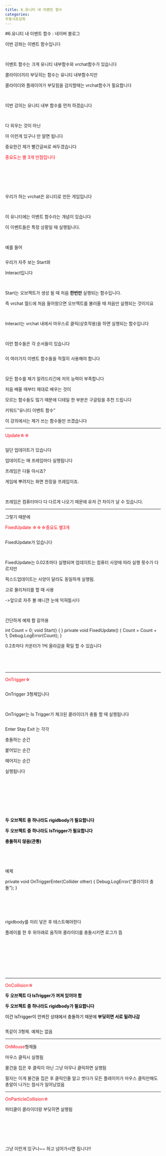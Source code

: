 ```yaml
---
title: 6.유니티 내 이벤트 함수
categories:
우동샤프강좌
---
```

#6.유니티 내 이벤트 함수 : 네이버 블로그
<div class="wrap_rabbit pcol2 _param(1) _postViewArea222583389393" id="post-view222583389393">
<!-- Rabbit HTML --><div class="se-viewer se-theme-default" lang="ko-KR">
<!-- SE_DOC_HEADER_END -->
<div class="se-main-container">
<div class="se-component se-text se-l-default" id="SE-72385c9c-377a-42fc-b866-f5e9d3713923">
<div class="se-component-content">
<div class="se-section se-section-text se-l-default">
<div class="se-module se-module-text">
<!-- SE-TEXT { --><p class="se-text-paragraph se-text-paragraph-align-" id="SE-654d220b-0bcf-426a-8311-04e6fa39742d" style=""><span class="se-fs- se-ff-" id="SE-3d12652a-907a-4cd0-90e5-43cab258325d" style="">이번 강좌는 이벤트 함수입니다</span></p><!-- } SE-TEXT --><!-- SE-TEXT { --><p class="se-text-paragraph se-text-paragraph-align-" id="SE-320fc382-fc22-4964-b68e-542add06873f" style=""><span class="se-fs- se-ff-" id="SE-cb9b9165-6bc1-4227-8b34-226b2e67288c" style="">​</span></p><!-- } SE-TEXT --><!-- SE-TEXT { --><p class="se-text-paragraph se-text-paragraph-align-" id="SE-a308bd3e-a335-4166-bc03-5c6dbedff4a7" style=""><span class="se-fs- se-ff-" id="SE-bd0b6bbe-5884-4458-8768-e0c8c8261e2d" style="">이벤트 함수는 크게 유니티 내부함수와 vrchat함수가 있습니다</span></p><!-- } SE-TEXT --><!-- SE-TEXT { --><p class="se-text-paragraph se-text-paragraph-align-" id="SE-2bbea9f1-c555-4528-88f8-e477cda0185a" style=""><span class="se-fs- se-ff-" id="SE-0f9d7ede-099c-4255-b477-13f2a4fd62ea" style="">콜라이더끼리 부딪히는 함수는 유니티 내부함수지만</span></p><!-- } SE-TEXT --><!-- SE-TEXT { --><p class="se-text-paragraph se-text-paragraph-align-" id="SE-746bfbce-ef4b-4d63-a93b-60a62cbdb368" style=""><span class="se-fs- se-ff-" id="SE-d57818ed-1cac-449d-92a6-85a6d21fc77a" style="">콜라이더와 플레이어가 부딪힘을 감지할때는 vrchat함수가 필요합니다</span></p><!-- } SE-TEXT --><!-- SE-TEXT { --><p class="se-text-paragraph se-text-paragraph-align-" id="SE-0312c368-7464-4950-ac49-9358263baaa0" style=""><span class="se-fs- se-ff-" id="SE-50ea8a87-3d32-4c24-a6ae-320608e3c94c" style="">​</span></p><!-- } SE-TEXT --><!-- SE-TEXT { --><p class="se-text-paragraph se-text-paragraph-align-" id="SE-0ecc1ad7-4895-42e5-a035-d1237dc437f8" style=""><span class="se-fs- se-ff-" id="SE-dae89dc8-9462-4801-b9ce-330f40e0cd4c" style="">이번 강의는 유니티 내부 함수를 먼저 하겠습니다</span></p><!-- } SE-TEXT --><!-- SE-TEXT { --><p class="se-text-paragraph se-text-paragraph-align-" id="SE-6cacfe5e-ff36-40ab-bb3e-6ef38da6e632" style=""><span class="se-fs- se-ff-" id="SE-41688531-6d36-44fa-a20a-d8efd2a4d352" style="">​</span></p><!-- } SE-TEXT --><!-- SE-TEXT { --><p class="se-text-paragraph se-text-paragraph-align-" id="SE-cef1ae8e-7772-4c59-880a-55853cdabc06" style=""><span class="se-fs- se-ff-" id="SE-34e699a8-3069-417b-b49c-807ab9d56f86" style="">다 외우는 것이 아닌</span></p><!-- } SE-TEXT --><!-- SE-TEXT { --><p class="se-text-paragraph se-text-paragraph-align-" id="SE-b3685fd7-4654-4b5f-927c-94eb8c0fcfc7" style=""><span class="se-fs- se-ff-" id="SE-7f06d719-a5f7-4f43-bc13-cc57de1d60d5" style="">아 이런게 있구나 만 알면 됩니다</span></p><!-- } SE-TEXT --><!-- SE-TEXT { --><p class="se-text-paragraph se-text-paragraph-align-" id="SE-67a993a6-c7a5-4ada-99e4-1fe22c07f631" style=""><span class="se-fs- se-ff-" id="SE-b1a21066-774e-4004-8506-5a979710f404" style="">중요한건 제가 빨간글씨로 써두겠습니다</span></p><!-- } SE-TEXT --><!-- SE-TEXT { --><p class="se-text-paragraph se-text-paragraph-align-" id="SE-89af24ca-ba52-4219-8913-f658c88eea39" style=""><span class="se-fs- se-ff-" id="SE-71b8eb94-dc6e-4edb-8b31-9f7d90acddc5" style="color:#ff0010;">중요도는 별 3개 만점입니다</span></p><!-- } SE-TEXT --><!-- SE-TEXT { --><p class="se-text-paragraph se-text-paragraph-align-" id="SE-1eade218-5173-477c-a621-3af990315040" style=""><span class="se-fs- se-ff-" id="SE-a9c874d7-8cd0-4f3e-9746-6587a84c0505" style="">​</span></p><!-- } SE-TEXT --><!-- SE-TEXT { --><p class="se-text-paragraph se-text-paragraph-align-" id="SE-d8d4dfca-1376-435c-8bb3-db629378d174" style=""><span class="se-fs- se-ff-" id="SE-faf481dc-0cb4-486f-b87e-e374b9bdcd9d" style="">​</span></p><!-- } SE-TEXT --><!-- SE-TEXT { --><p class="se-text-paragraph se-text-paragraph-align-" id="SE-095368be-74cc-4eca-8faa-6d07ca701021" style=""><span class="se-fs- se-ff-" id="SE-4a2bec98-7072-4561-83da-0193ed4a4d68" style="">​</span></p><!-- } SE-TEXT --><!-- SE-TEXT { --><p class="se-text-paragraph se-text-paragraph-align-" id="SE-505ae656-9265-41c9-8d57-0f6450818e85" style=""><span class="se-fs- se-ff-" id="SE-4e9ab927-560f-41d1-a292-913b41c60da9" style="">우리가 하는 vrchat은 유니티로 만든 게임입니다</span></p><!-- } SE-TEXT --><!-- SE-TEXT { --><p class="se-text-paragraph se-text-paragraph-align-" id="SE-5af2f763-ad01-4b2f-9b7c-e4546343ab8e" style=""><span class="se-fs- se-ff-" id="SE-426f1cd3-b0a1-4e2f-a1fd-58024e4cd272" style="">​</span></p><!-- } SE-TEXT --><!-- SE-TEXT { --><p class="se-text-paragraph se-text-paragraph-align-" id="SE-a2c2e8ff-15b9-4537-9ac9-eecb51ece61d" style=""><span class="se-fs- se-ff-" id="SE-b27f8ad0-9d43-4a3b-ae97-93a78a578fdd" style="">이 유니티에는 이벤트 함수라는 개념이 있습니다</span></p><!-- } SE-TEXT --><!-- SE-TEXT { --><p class="se-text-paragraph se-text-paragraph-align-" id="SE-2cbb3b02-a552-4509-8f7f-cf392521cfdf" style=""><span class="se-fs- se-ff-" id="SE-920e38dc-3653-46de-b260-ef98ee7f0f7e" style="">이 이벤트들은 특정 상황일 때 실행됩니다.</span></p><!-- } SE-TEXT --><!-- SE-TEXT { --><p class="se-text-paragraph se-text-paragraph-align-" id="SE-2d1497ca-238d-49c6-ab05-0c17cc55aad5" style=""><span class="se-fs- se-ff-" id="SE-ee8b17df-9299-4d94-9ef3-cea798467830" style="">​</span></p><!-- } SE-TEXT --><!-- SE-TEXT { --><p class="se-text-paragraph se-text-paragraph-align-" id="SE-48349b06-5ddf-4612-97d8-81f9c4a9aa58" style=""><span class="se-fs- se-ff-" id="SE-1b59d6fe-14b7-42de-bda3-97d21dfb2640" style="">예를 들어 </span></p><!-- } SE-TEXT -->
</div>
</div>
</div>
</div> <div class="se-component se-image se-l-default" id="SE-a8f81160-657c-41eb-b4f2-ba01db59142a">
<div class="se-component-content se-component-content-normal">
<div class="se-section se-section-image se-l-default se-section-align-" style="max-width:554px;">
<div class="se-module se-module-image" style="">
<a class="se-module-image-link __se_image_link __se_link" data-linkdata='{"id" : "SE-a8f81160-657c-41eb-b4f2-ba01db59142a", "src" : "https://blogfiles.pstatic.net/MjAyMTExMjlfMTMy/MDAxNjM4MTM2MDAzNDQw.xgbjXT_aRtvmUoaMye9iyKFMHJaiIq3Hmm5MrbSeoXgg.Fk3TT0w2BBMgIKX2H9XMgXHngAoE_ZTuPuruhZSUlEQg.PNG.dls32208/image.png?type=w1", "originalWidth" : "554", "originalHeight" : "292", "linkUse" : "false", "link" : ""}' data-linktype="img" href="#" onclick="return false;" style="">
<img alt="" class="se-image-resource" src="https://blogfiles.pstatic.net/MjAyMTExMjlfMTMy/MDAxNjM4MTM2MDAzNDQw.xgbjXT_aRtvmUoaMye9iyKFMHJaiIq3Hmm5MrbSeoXgg.Fk3TT0w2BBMgIKX2H9XMgXHngAoE_ZTuPuruhZSUlEQg.PNG.dls32208/image.png?type=w1">
</img></a>
</div>
</div>
</div>
</div>
<div class="se-component se-text se-l-default" id="SE-fab99dfb-0595-48f6-9532-7f9299c3c9b4">
<div class="se-component-content">
<div class="se-section se-section-text se-l-default">
<div class="se-module se-module-text">
<!-- SE-TEXT { --><p class="se-text-paragraph se-text-paragraph-align-" id="SE-705e0e7e-4dac-48c9-8d65-0c8d740c558c" style=""><span class="se-fs- se-ff-" id="SE-fae8aa4f-04e0-4921-8a77-f6827bc96bee" style="">우리가 자주 보는 Start와</span></p><!-- } SE-TEXT --><!-- SE-TEXT { --><p class="se-text-paragraph se-text-paragraph-align-" id="SE-d68ff26c-a9c2-4ef7-85cb-e811e8f516f4" style=""><span class="se-fs- se-ff-" id="SE-4ee6906f-1a9a-4687-a553-e0f5e4994597" style="">Interact입니다</span></p><!-- } SE-TEXT --><!-- SE-TEXT { --><p class="se-text-paragraph se-text-paragraph-align-" id="SE-827f3a7c-5be2-4383-bece-7ac71270fe7e" style=""><span class="se-fs- se-ff-" id="SE-75942be7-243e-4825-911f-024c89daced0" style="">​</span></p><!-- } SE-TEXT --><!-- SE-TEXT { --><p class="se-text-paragraph se-text-paragraph-align-" id="SE-525abe4e-050f-4bde-9883-801ef21301f1" style=""><span class="se-fs- se-ff-" id="SE-06c1a4a2-5bd8-451c-b4e7-6e8ba3fd80fc" style="">Start는 오브젝트가 생성 될 때 처음 </span><span class="se-fs- se-ff-" id="SE-32674b16-8eea-4256-9614-2ec762fdc80a" style=""><b>한번만</b></span><span class="se-fs- se-ff-" id="SE-bc451b14-6bc4-4363-adbd-bc12422cb8ba" style=""> 실행되는 함수입니다.</span></p><!-- } SE-TEXT --><!-- SE-TEXT { --><p class="se-text-paragraph se-text-paragraph-align-" id="SE-3051eba7-2e46-4182-932f-b7f43637d967" style=""><span class="se-fs- se-ff-" id="SE-1cc749ac-a11c-4b09-8aad-18a6becb2aeb" style="">즉 vrchat 월드에 처음 들어왔으면 오브젝트를 불러올 때 처음만 실행되는 것이지요</span></p><!-- } SE-TEXT --><!-- SE-TEXT { --><p class="se-text-paragraph se-text-paragraph-align-" id="SE-5f610fd3-96a8-4ed5-badd-59e0a95ee9c8" style=""><span class="se-fs- se-ff-" id="SE-871f93c5-2974-4188-a229-8a16d2a0e0c6" style="">​</span></p><!-- } SE-TEXT --><!-- SE-TEXT { --><p class="se-text-paragraph se-text-paragraph-align-" id="SE-27e8daa8-ba15-495b-8b7a-5d7c7389d018" style=""><span class="se-fs- se-ff-" id="SE-0f79de7b-4971-4b0c-8d14-7bb0f8aba3b6" style="">Interact는 vrchat 내에서 마우스로 클릭(상호작용)을 하면 실행되는 함수입니다</span></p><!-- } SE-TEXT --><!-- SE-TEXT { --><p class="se-text-paragraph se-text-paragraph-align-" id="SE-b7126457-ca18-4599-8ed5-4db07309386a" style=""><span class="se-fs- se-ff-" id="SE-7647eca8-932d-411d-86be-9595dcea95d3" style="">​</span></p><!-- } SE-TEXT --><!-- SE-TEXT { --><p class="se-text-paragraph se-text-paragraph-align-" id="SE-6792b215-271e-4a30-8b53-68d48b6a1f39" style=""><span class="se-fs- se-ff-" id="SE-c41aa1f2-880f-46b9-8592-690cd83791df" style="">이런 함수들은 각 순서들이 있습니다</span></p><!-- } SE-TEXT -->
</div>
</div>
</div>
</div> <div class="se-component se-image se-l-default" id="SE-48021150-c64d-443d-9ba5-bbc3efa3cfff">
<div class="se-component-content se-component-content-fit">
<div class="se-section se-section-image se-l-default se-section-align-">
<div class="se-module se-module-image" style="">
<a class="se-module-image-link __se_image_link __se_link" data-linkdata='{"id" : "SE-48021150-c64d-443d-9ba5-bbc3efa3cfff", "src" : "https://docs.unity3d.com/kr/530/uploads/Main/monobehaviour_flowchart.svg", "originalWidth" : "1134", "originalHeight" : "1587", "linkUse" : "false", "link" : ""}' data-linktype="img" href="#" onclick="return false;" style="">
<img alt="" class="se-image-resource" src="https://docs.unity3d.com/kr/530/uploads/Main/monobehaviour_flowchart.svg">
</img></a>
</div>
</div>
</div>
</div>
<div class="se-component se-text se-l-default" id="SE-a27cc51a-40f6-43aa-9bd9-c194a34f6639">
<div class="se-component-content">
<div class="se-section se-section-text se-l-default">
<div class="se-module se-module-text">
<!-- SE-TEXT { --><p class="se-text-paragraph se-text-paragraph-align-" id="SE-25b71bf6-b8be-46fd-8c0b-31577a2b6872" style=""><span class="se-fs- se-ff-" id="SE-ce74d955-bb77-4c56-aa84-ade087b284cb" style="">이 여러가지 이벤트 함수들을 적절히 사용해야 합니다</span></p><!-- } SE-TEXT --><!-- SE-TEXT { --><p class="se-text-paragraph se-text-paragraph-align-" id="SE-c76ec47f-c219-4ed6-ba12-591775ff60fb" style=""><span class="se-fs- se-ff-" id="SE-93a54266-751b-48c2-a3c8-84fc2c4b59e3" style="">​</span></p><!-- } SE-TEXT --><!-- SE-TEXT { --><p class="se-text-paragraph se-text-paragraph-align-" id="SE-033de352-9648-4d84-a4e7-853532912c3c" style=""><span class="se-fs- se-ff-" id="SE-252bcf0a-b219-4bc4-8ee3-0ad1fe102dd6" style="">모든 함수를 제가 알려드리긴에 저의 능력이 부족합니다</span></p><!-- } SE-TEXT --><!-- SE-TEXT { --><p class="se-text-paragraph se-text-paragraph-align-" id="SE-f69e7ed6-e3d9-4594-8b01-8b16bd4c4fbf" style=""><span class="se-fs- se-ff-" id="SE-79334081-c41d-4b9c-97bf-19c1e8b2c4e2" style="">처음 배울 때부터 제대로 배우는 것이</span></p><!-- } SE-TEXT --><!-- SE-TEXT { --><p class="se-text-paragraph se-text-paragraph-align-" id="SE-ba6fcc63-fdb6-46b5-ae86-20a34bc850d7" style=""><span class="se-fs- se-ff-" id="SE-0a1f6587-d8f3-4f41-ad5b-55ae00e41012" style="">모르는 함수들도 많기 때문에 디테일 한 부분은 구글링을 추천 드립니다</span></p><!-- } SE-TEXT --><!-- SE-TEXT { --><p class="se-text-paragraph se-text-paragraph-align-" id="SE-14a060a3-8b32-401a-a2b8-db8b4a5cf086" style=""><span class="se-fs- se-ff-" id="SE-7cbdb859-0283-4aa6-bb17-5abd83482df1" style="">키워드"유니티 이벤트 함수"</span></p><!-- } SE-TEXT --><!-- SE-TEXT { --><p class="se-text-paragraph se-text-paragraph-align-" id="SE-2ece3482-577c-4fdc-afe8-fceb753fa2c2" style=""><span class="se-fs- se-ff-" id="SE-c4d2f79f-c02e-4e62-ac26-038b8e367bd7" style="">이 강의에서는 제가 쓰는 함수들만 쓰겠습니다</span></p><!-- } SE-TEXT -->
</div>
</div>
</div>
</div> <div class="se-component se-horizontalLine se-l-line1" id="SE-0bacc74b-04c4-4320-b360-267bb979d94e">
<div class="se-component-content">
<div class="se-section se-section-horizontalLine se-l-line1 se-section-align-">
<div class="se-module se-module-horizontalLine">
<hr class="se-hr"/>
</div>
</div>
</div>
</div> <div class="se-component se-text se-l-default" id="SE-74fbfcd8-21df-48a5-8f26-e8537dd7c956">
<div class="se-component-content">
<div class="se-section se-section-text se-l-default">
<div class="se-module se-module-text">
<!-- SE-TEXT { --><p class="se-text-paragraph se-text-paragraph-align-" id="SE-d7c13598-1915-44f4-a959-6f240b6fdb0c" style=""><span class="se-fs- se-ff-" id="SE-74b388aa-8f34-4d7e-a858-f63c9613b154" style="color:#ff0010;">Update☆☆</span></p><!-- } SE-TEXT -->
</div>
</div>
</div>
</div> <div class="se-component se-image se-l-default" id="SE-fc261524-9205-4b2f-a101-bea90d26866c">
<div class="se-component-content se-component-content-normal">
<div class="se-section se-section-image se-l-default se-section-align-" style="max-width:336px;">
<div class="se-module se-module-image" style="">
<a class="se-module-image-link __se_image_link __se_link" data-linkdata='{"id" : "SE-fc261524-9205-4b2f-a101-bea90d26866c", "src" : "https://blogfiles.pstatic.net/MjAyMTExMjlfMTQy/MDAxNjM4MTM2ODg0NDg5.OlNObrgZWbGUkX5htawJXwGmYEnR55YC8yVN-d_2ETwg.n1O7fRrgU8w72YLJfeLcM7q_ezQi2NWSdY6jvk9NAywg.PNG.dls32208/image.png?type=w1", "originalWidth" : "336", "originalHeight" : "132", "linkUse" : "false", "link" : ""}' data-linktype="img" href="#" onclick="return false;" style="">
<img alt="" class="se-image-resource" src="https://blogfiles.pstatic.net/MjAyMTExMjlfMTQy/MDAxNjM4MTM2ODg0NDg5.OlNObrgZWbGUkX5htawJXwGmYEnR55YC8yVN-d_2ETwg.n1O7fRrgU8w72YLJfeLcM7q_ezQi2NWSdY6jvk9NAywg.PNG.dls32208/image.png?type=w1">
</img></a>
</div>
</div>
</div>
</div>
<div class="se-component se-text se-l-default" id="SE-a2030c65-bee0-4fa3-a95b-c5ca8e89231a">
<div class="se-component-content">
<div class="se-section se-section-text se-l-default">
<div class="se-module se-module-text">
<!-- SE-TEXT { --><p class="se-text-paragraph se-text-paragraph-align-" id="SE-385e33a3-0b55-4fad-bb21-e8ebc0ae3258" style=""><span class="se-fs- se-ff-" id="SE-1745eb6f-204d-4081-a5da-5726b1de957e" style="">일단 업데이트가 있습니다</span></p><!-- } SE-TEXT --><!-- SE-TEXT { --><p class="se-text-paragraph se-text-paragraph-align-" id="SE-82f41e95-6928-468d-8753-477bc9254b96" style=""><span class="se-fs- se-ff-" id="SE-f7bc5b63-5964-4f1b-87f4-2c53df5c8756" style="">업데이트는 매 프레임마다 실행됩니다</span></p><!-- } SE-TEXT --><!-- SE-TEXT { --><p class="se-text-paragraph se-text-paragraph-align-" id="SE-c2107244-2722-4d20-907e-bc87e139be2c" style=""><span class="se-fs- se-ff-" id="SE-832bb793-f8c0-46f9-8207-48a4a1b2ce24" style="">프레임은 다들 아시죠?</span></p><!-- } SE-TEXT --><!-- SE-TEXT { --><p class="se-text-paragraph se-text-paragraph-align-" id="SE-60d67431-eb67-4567-8514-48e1a4ddf491" style=""><span class="se-fs- se-ff-" id="SE-d44aba62-11d6-44c0-8ab3-ef67be838ea9" style="">게임에 뿌려지는 화면 한장을 프레임이죠.</span></p><!-- } SE-TEXT --><!-- SE-TEXT { --><p class="se-text-paragraph se-text-paragraph-align-" id="SE-255ac16f-1b13-4d82-980e-54f781cf5464" style=""><span class="se-fs- se-ff-" id="SE-b7c37571-989f-448e-baad-34775203729b" style="">​</span></p><!-- } SE-TEXT --><!-- SE-TEXT { --><p class="se-text-paragraph se-text-paragraph-align-" id="SE-e092109b-4c43-4051-8dfd-20cd62e302f6" style=""><span class="se-fs- se-ff-" id="SE-b3cf409a-bd7e-418d-a670-f1f455032907" style="">프레임은 컴퓨터마다 다 다르게 나오기 때문에 유저 간 차이가 날 수 있습니다.</span></p><!-- } SE-TEXT -->
</div>
</div>
</div>
</div> <div class="se-component se-horizontalLine se-l-line1" id="SE-b1122201-0335-4178-8115-616b7726cf05">
<div class="se-component-content">
<div class="se-section se-section-horizontalLine se-l-line1 se-section-align-">
<div class="se-module se-module-horizontalLine">
<hr class="se-hr"/>
</div>
</div>
</div>
</div> <div class="se-component se-text se-l-default" id="SE-678a2b57-536b-410d-a56f-29fe7f62eb52">
<div class="se-component-content">
<div class="se-section se-section-text se-l-default">
<div class="se-module se-module-text">
<!-- SE-TEXT { --><p class="se-text-paragraph se-text-paragraph-align-" id="SE-d95bee76-ae96-4187-ba95-e559ed49b11c" style=""><span class="se-fs- se-ff-" id="SE-08e1b3bf-56a4-43fc-9239-42c88182c959" style="">그렇기 때문에</span></p><!-- } SE-TEXT --><!-- SE-TEXT { --><p class="se-text-paragraph se-text-paragraph-align-" id="SE-239fe3e0-1cfa-4f23-892d-ea72a8056920" style=""><span class="se-fs- se-ff-" id="SE-440e723d-e505-438c-8298-ac8df479d4e0" style="color:#ff0010;">FixedUpdate ☆☆☆중요도 별3개</span></p><!-- } SE-TEXT -->
</div>
</div>
</div>
</div> <div class="se-component se-image se-l-default" id="SE-feb4daca-24de-4b2f-8eff-7134ada23d90">
<div class="se-component-content se-component-content-normal">
<div class="se-section se-section-image se-l-default se-section-align-" style="max-width:439px;">
<div class="se-module se-module-image" style="">
<a class="se-module-image-link __se_image_link __se_link" data-linkdata='{"id" : "SE-feb4daca-24de-4b2f-8eff-7134ada23d90", "src" : "https://postfiles.pstatic.net/MjAyMTEyMDdfMzEg/MDAxNjM4ODA1MjQ4Mzcx.QY0vXehFmp1SLrNqmqW46_3fCtOyiKqbKOLjqo68zI4g.gNfUZTWsDDsNPKOMNLaIhACSSUSPd_yu_K57qIK63_Qg.PNG.dls32208/1638587483.png", "originalWidth" : "439", "originalHeight" : "176", "linkUse" : "false", "link" : ""}' data-linktype="img" href="#" onclick="return false;" style="">
<img alt="" class="se-image-resource" data-height="176" data-lazy-src="https://postfiles.pstatic.net/MjAyMTEyMDdfMzEg/MDAxNjM4ODA1MjQ4Mzcx.QY0vXehFmp1SLrNqmqW46_3fCtOyiKqbKOLjqo68zI4g.gNfUZTWsDDsNPKOMNLaIhACSSUSPd_yu_K57qIK63_Qg.PNG.dls32208/1638587483.png?type=w966" data-width="439" src="https://postfiles.pstatic.net/MjAyMTEyMDdfMzEg/MDAxNjM4ODA1MjQ4Mzcx.QY0vXehFmp1SLrNqmqW46_3fCtOyiKqbKOLjqo68zI4g.gNfUZTWsDDsNPKOMNLaIhACSSUSPd_yu_K57qIK63_Qg.PNG.dls32208/1638587483.png?type=w80_blur">
</img></a>
</div>
</div>
</div>
</div>
<div class="se-component se-text se-l-default" id="SE-6220f273-0517-4eb2-8c97-23e75496be24">
<div class="se-component-content">
<div class="se-section se-section-text se-l-default">
<div class="se-module se-module-text">
<!-- SE-TEXT { --><p class="se-text-paragraph se-text-paragraph-align-" id="SE-90245e94-d937-4383-ad6e-0c2291ffb4e6" style=""><span class="se-fs- se-ff-" id="SE-b237b7f1-fbaf-43d3-bc4d-7ea2eb92a60b" style="">FixedUpdate가 있습니다</span></p><!-- } SE-TEXT --><!-- SE-TEXT { --><p class="se-text-paragraph se-text-paragraph-align-" id="SE-e7cd181a-6569-4bd1-973e-22bc87d2955c" style=""><span class="se-fs- se-ff-" id="SE-696a2e82-4c51-4d7a-90e3-f60107864901" style="">​</span></p><!-- } SE-TEXT --><!-- SE-TEXT { --><p class="se-text-paragraph se-text-paragraph-align-" id="SE-241cec31-b28a-4da1-a87a-cfb269536a82" style=""><span class="se-fs- se-ff-" id="SE-263c827a-fd64-498c-891c-9ecedddf454f" style="">FixedUpdate는 0.02초마다 실행되며 업데이트는 컴퓨터 사양에 따라 실행 횟수가 다르지만</span></p><!-- } SE-TEXT --><!-- SE-TEXT { --><p class="se-text-paragraph se-text-paragraph-align-" id="SE-6bbfd645-6825-4efe-8c25-87e7a33016dc" style=""><span class="se-fs- se-ff-" id="SE-adeb46c0-5a1d-4691-af17-7c1d84cf68ac" style="">픽스드업데이트는 사양이 달라도 동일하게 실행됨.</span></p><!-- } SE-TEXT --><!-- SE-TEXT { --><p class="se-text-paragraph se-text-paragraph-align-" id="SE-17b0f5cd-6d81-49b6-a338-3b7936ac7067" style=""><span class="se-fs- se-ff-" id="SE-0d8b8fb1-bc4e-479f-9aa9-97705539d75d" style="">고로 물리처리를 할 때 사용</span></p><!-- } SE-TEXT --><!-- SE-TEXT { --><p class="se-text-paragraph se-text-paragraph-align-" id="SE-bf01d82a-4dfe-47cb-a277-b9f63b66d77c" style=""><span class="se-fs- se-ff-" id="SE-5d91eadd-0498-431b-b68c-31f7a7eb0b5a" style="">-&gt;앞으로 자주 볼 얘니깐 눈에 익혀둡시다</span></p><!-- } SE-TEXT --><!-- SE-TEXT { --><p class="se-text-paragraph se-text-paragraph-align-" id="SE-ab3c7452-1571-4ce6-b408-ea5092b67557" style=""><span class="se-fs- se-ff-" id="SE-bb407f69-a728-45c5-acea-0842febc472d" style="">​</span></p><!-- } SE-TEXT --><!-- SE-TEXT { --><p class="se-text-paragraph se-text-paragraph-align-" id="SE-18fd248e-4b91-4b9a-82a1-965e9c7c8451" style=""><span class="se-fs- se-ff-" id="SE-c17b402d-a19d-4057-9d71-124efcdd704f" style="">간단하게 예제 함 갈까용</span></p><!-- } SE-TEXT -->
</div>
</div>
</div>
</div> <div class="se-component se-image se-l-default" id="SE-5a3fd6e1-6f06-468f-a40d-3ec0ac3019ec">
<div class="se-component-content se-component-content-normal">
<div class="se-section se-section-image se-l-default se-section-align-" style="max-width:643px;">
<div class="se-module se-module-image" style="">
<a class="se-module-image-link __se_image_link __se_link" data-linkdata='{"id" : "SE-5a3fd6e1-6f06-468f-a40d-3ec0ac3019ec", "src" : "https://postfiles.pstatic.net/MjAyMTEyMDdfMjYg/MDAxNjM4ODA1MjYyNTk4.3XO_7NtVsXIvWYqdi6cD5Qk-OUfObHaxr-S--PS_SAUg.58IXlZxzU9OOerAggcZ1ih1NChy0syQp43NaKSAiE_8g.PNG.dls32208/1638630757.png", "originalWidth" : "643", "originalHeight" : "597", "linkUse" : "false", "link" : ""}' data-linktype="img" href="#" onclick="return false;" style="">
<img alt="" class="se-image-resource" data-height="597" data-lazy-src="https://postfiles.pstatic.net/MjAyMTEyMDdfMjYg/MDAxNjM4ODA1MjYyNTk4.3XO_7NtVsXIvWYqdi6cD5Qk-OUfObHaxr-S--PS_SAUg.58IXlZxzU9OOerAggcZ1ih1NChy0syQp43NaKSAiE_8g.PNG.dls32208/1638630757.png?type=w966" data-width="643" src="https://postfiles.pstatic.net/MjAyMTEyMDdfMjYg/MDAxNjM4ODA1MjYyNTk4.3XO_7NtVsXIvWYqdi6cD5Qk-OUfObHaxr-S--PS_SAUg.58IXlZxzU9OOerAggcZ1ih1NChy0syQp43NaKSAiE_8g.PNG.dls32208/1638630757.png?type=w80_blur"/>
</a>
</div>
</div>
</div>
</div>
<div class="se-component se-code se-l-code_black" id="SE-99f4c2c1-f810-46a2-aca1-072384267aed">
<div class="se-component-content">
<div class="se-section se-section-code se-l-code_black">
<div class="se-module se-module-code se-fs-fs13">
<div class="se-code-source">
<div class="__se_code_view language-javascript">    int Count = 0;
    void Start()
    {
    }
    private void FixedUpdate()
    {
        Count = Count + 1;
        Debug.LogError(Count);
    }
</div>
</div>
</div>
</div>
</div>
<script class="__se_module_data" data-module='{"type":"v2_code", "id" : "SE-99f4c2c1-f810-46a2-aca1-072384267aed"}' type="text/data"></script>
</div> <div class="se-component se-image se-l-default" id="SE-a1f3420b-4a82-4be8-9d3d-7c1f152c2d17">
<div class="se-component-content se-component-content-fit">
<div class="se-section se-section-image se-l-default se-section-align-">
<div class="se-module se-module-image" style="">
<a class="se-module-image-link __se_image_link __se_link" data-linkdata='{"id" : "SE-a1f3420b-4a82-4be8-9d3d-7c1f152c2d17", "src" : "https://blogfiles.pstatic.net/MjAyMTExMjlfMTkg/MDAxNjM4MTUzNzc0MjU2.ARW9kpAGZdJB_CrTNFIQ_ndKVwl9648SNlvSJcZET9Ag.TyxsM8aJLrRBlp2lwcOsOsquoWHSwoKw9wsxRdc4bDkg.PNG.dls32208/image.png?type=w1", "originalWidth" : "1436", "originalHeight" : "173", "linkUse" : "false", "link" : ""}' data-linktype="img" href="#" onclick="return false;" style="">
<img alt="" class="se-image-resource" src="https://blogfiles.pstatic.net/MjAyMTExMjlfMTkg/MDAxNjM4MTUzNzc0MjU2.ARW9kpAGZdJB_CrTNFIQ_ndKVwl9648SNlvSJcZET9Ag.TyxsM8aJLrRBlp2lwcOsOsquoWHSwoKw9wsxRdc4bDkg.PNG.dls32208/image.png?type=w1"/>
</a>
</div>
</div>
</div>
</div>
<div class="se-component se-text se-l-default" id="SE-d48563dc-268f-4d2a-8e3b-92470a32771b">
<div class="se-component-content">
<div class="se-section se-section-text se-l-default">
<div class="se-module se-module-text">
<!-- SE-TEXT { --><p class="se-text-paragraph se-text-paragraph-align-" id="SE-32ef03b1-4168-4041-a424-993236db9d7c" style=""><span class="se-fs- se-ff-" id="SE-20b3ecab-1455-4605-ab6b-73912b846fc6" style="">0.2초마다 카운터가 1씩 올라감을 확일 할 수 있습니다</span></p><!-- } SE-TEXT --><!-- SE-TEXT { --><p class="se-text-paragraph se-text-paragraph-align-" id="SE-1355eca5-0b89-4a18-8a1e-d924958dd044" style=""><span class="se-fs- se-ff-" id="SE-6577beee-37ab-4be1-b4a0-0bb3aca0a9ac" style="">​</span></p><!-- } SE-TEXT --><!-- SE-TEXT { --><p class="se-text-paragraph se-text-paragraph-align-" id="SE-af82dc67-b0a5-4b4f-ad4c-0a0bb4e01166" style=""><span class="se-fs- se-ff-" id="SE-e284f97d-3195-4f22-9511-b4a1b2d6c6f3" style="">​</span></p><!-- } SE-TEXT -->
</div>
</div>
</div>
</div> <div class="se-component se-horizontalLine se-l-line1" id="SE-ad8f8415-658f-4c05-a9a1-b0572af3611f">
<div class="se-component-content">
<div class="se-section se-section-horizontalLine se-l-line1 se-section-align-">
<div class="se-module se-module-horizontalLine">
<hr class="se-hr"/>
</div>
</div>
</div>
</div> <div class="se-component se-text se-l-default" id="SE-2b996173-31c6-4567-9838-961ccb34c65c">
<div class="se-component-content">
<div class="se-section se-section-text se-l-default">
<div class="se-module se-module-text">
<!-- SE-TEXT { --><p class="se-text-paragraph se-text-paragraph-align-" id="SE-efbf7a9c-140c-48fb-9dbb-7231cad8de85" style=""><span class="se-fs- se-ff-" id="SE-17c9fd74-54fb-4246-8e65-b4f12f2c4b6b" style="color:#ff0010;">OnTrigger☆</span></p><!-- } SE-TEXT -->
</div>
</div>
</div>
</div> <div class="se-component se-image se-l-default" id="SE-fe71342a-96f6-4336-8cc7-67f3fe5e0e24">
<div class="se-component-content se-component-content-normal">
<div class="se-section se-section-image se-l-default se-section-align-" style="max-width:613px;">
<div class="se-module se-module-image" style="">
<a class="se-module-image-link __se_image_link __se_link" data-linkdata='{"id" : "SE-fe71342a-96f6-4336-8cc7-67f3fe5e0e24", "src" : "https://blogfiles.pstatic.net/MjAyMTExMjlfOTMg/MDAxNjM4MTM4MDgxODUz.M-oPibdK2Cg3Yzw_-z6lEovm_GiInmHJsqfYau4xdJog.QoAhWpJd_jN-WUHkbru3SvUfapHWaBhcZyJD9vdJiKQg.PNG.dls32208/image.png?type=w1", "originalWidth" : "613", "originalHeight" : "348", "linkUse" : "false", "link" : ""}' data-linktype="img" href="#" onclick="return false;" style="">
<img alt="" class="se-image-resource" src="https://blogfiles.pstatic.net/MjAyMTExMjlfOTMg/MDAxNjM4MTM4MDgxODUz.M-oPibdK2Cg3Yzw_-z6lEovm_GiInmHJsqfYau4xdJog.QoAhWpJd_jN-WUHkbru3SvUfapHWaBhcZyJD9vdJiKQg.PNG.dls32208/image.png?type=w1"/>
</a>
</div>
</div>
</div>
</div>
<div class="se-component se-text se-l-default" id="SE-592f4de0-183a-4058-b5c4-599940d09e42">
<div class="se-component-content">
<div class="se-section se-section-text se-l-default">
<div class="se-module se-module-text">
<!-- SE-TEXT { --><p class="se-text-paragraph se-text-paragraph-align-" id="SE-198ef2ca-ae41-4c89-b6ff-a0ab9af8d9c4" style=""><span class="se-fs- se-ff-" id="SE-0b4e7745-0456-40fb-ac17-3f2d31fb4354" style="">OnTrigger 3형제입니다</span></p><!-- } SE-TEXT --><!-- SE-TEXT { --><p class="se-text-paragraph se-text-paragraph-align-" id="SE-fa853781-6b5d-49f0-9b40-a383e81764cb" style=""><span class="se-fs- se-ff-" id="SE-478bbccf-70d6-4b82-8859-0270220affc9" style="">​</span></p><!-- } SE-TEXT --><!-- SE-TEXT { --><p class="se-text-paragraph se-text-paragraph-align-" id="SE-c16ee5b9-fcc6-4da5-8140-86600b6dc000" style=""><span class="se-fs- se-ff-" id="SE-8a33ebe6-3953-47db-9d7f-6048d0bfc506" style="">OnTrigger는 Is Trigger가 체크된 콜라이더가 충돌 할 때 실행됩니다</span></p><!-- } SE-TEXT -->
</div>
</div>
</div>
</div> <div class="se-component se-image se-l-default" id="SE-380487a2-d679-449d-8d89-476678c282b4">
<div class="se-component-content se-component-content-normal">
<div class="se-section se-section-image se-l-default se-section-align-" style="max-width:396px;">
<div class="se-module se-module-image" style="">
<a class="se-module-image-link __se_image_link __se_link" data-linkdata='{"id" : "SE-380487a2-d679-449d-8d89-476678c282b4", "src" : "https://postfiles.pstatic.net/MjAyMTEyMDdfNCAg/MDAxNjM4ODA1Mjc2Mzk5.sQN-QkVAIx_BLx00xHnZ63cLf5BCr0iev3hrOefJuogg.oVl-chmyiMndNiD-lhf6Io9nGWgpn0l9hamzT1KPea4g.PNG.dls32208/1638587536.png", "originalWidth" : "396", "originalHeight" : "145", "linkUse" : "false", "link" : ""}' data-linktype="img" href="#" onclick="return false;" style="">
<img alt="" class="se-image-resource" data-height="145" data-lazy-src="https://postfiles.pstatic.net/MjAyMTEyMDdfNCAg/MDAxNjM4ODA1Mjc2Mzk5.sQN-QkVAIx_BLx00xHnZ63cLf5BCr0iev3hrOefJuogg.oVl-chmyiMndNiD-lhf6Io9nGWgpn0l9hamzT1KPea4g.PNG.dls32208/1638587536.png?type=w966" data-width="396" src="https://postfiles.pstatic.net/MjAyMTEyMDdfNCAg/MDAxNjM4ODA1Mjc2Mzk5.sQN-QkVAIx_BLx00xHnZ63cLf5BCr0iev3hrOefJuogg.oVl-chmyiMndNiD-lhf6Io9nGWgpn0l9hamzT1KPea4g.PNG.dls32208/1638587536.png?type=w80_blur"/>
</a>
</div>
</div>
</div>
</div>
<div class="se-component se-text se-l-default" id="SE-3365e991-0834-4512-a948-0141f07d8cc3">
<div class="se-component-content">
<div class="se-section se-section-text se-l-default">
<div class="se-module se-module-text">
<!-- SE-TEXT { --><p class="se-text-paragraph se-text-paragraph-align-" id="SE-aaff829e-e86d-47dc-af2c-1b864ef5144e" style=""><span class="se-fs- se-ff-" id="SE-5d124d9c-1617-4522-97d4-564fe0e0688e" style="">Enter Stay Exit 는 각각 </span></p><!-- } SE-TEXT --><!-- SE-TEXT { --><p class="se-text-paragraph se-text-paragraph-align-" id="SE-1e266ec1-d8a1-4d8e-9af5-6cef39242abb" style=""><span class="se-fs- se-ff-" id="SE-8c3ac700-eeca-49d0-9fab-c40e6882b4a0" style="">충돌하는 순간</span></p><!-- } SE-TEXT --><!-- SE-TEXT { --><p class="se-text-paragraph se-text-paragraph-align-" id="SE-4049c20e-ef92-4083-9c8b-e3b98933b4f1" style=""><span class="se-fs- se-ff-" id="SE-9b3c213b-3682-48f1-bbba-ee70a1e426df" style="">붙어있는 순간</span></p><!-- } SE-TEXT --><!-- SE-TEXT { --><p class="se-text-paragraph se-text-paragraph-align-" id="SE-cefc86ab-4a82-417e-a77b-8765a42802cc" style=""><span class="se-fs- se-ff-" id="SE-0fdd1813-3565-4ce8-a67c-df2b160d6245" style="">떼어지는 순간</span></p><!-- } SE-TEXT --><!-- SE-TEXT { --><p class="se-text-paragraph se-text-paragraph-align-" id="SE-58065d75-e970-4c88-b9c2-077e213fc8cf" style=""><span class="se-fs- se-ff-" id="SE-284faafa-bb6d-423f-a6e0-1242fcdc38f3" style="">실행됩니다</span></p><!-- } SE-TEXT --><!-- SE-TEXT { --><p class="se-text-paragraph se-text-paragraph-align-" id="SE-c0c4951e-7414-43cc-b0af-f749bcd0d591" style=""><span class="se-fs- se-ff-" id="SE-23f34fde-aa61-4469-bb38-c8ac07383bd4" style="">​</span></p><!-- } SE-TEXT --><!-- SE-TEXT { --><p class="se-text-paragraph se-text-paragraph-align-" id="SE-f0f322ac-ff28-45a2-b5e9-dc578467fe27" style=""><span class="se-fs- se-ff-" id="SE-ce58e0c0-0c58-471a-895c-89f629801817" style="">​</span></p><!-- } SE-TEXT --><!-- SE-TEXT { --><p class="se-text-paragraph se-text-paragraph-align-" id="SE-3c1fa9fb-7027-4ca1-ba5d-6f6f26c275c1" style=""><span class="se-fs- se-ff-" id="SE-6623d9d3-3757-4c59-9f4c-541e87f88d0d" style="">​</span></p><!-- } SE-TEXT --><!-- SE-TEXT { --><p class="se-text-paragraph se-text-paragraph-align-" id="SE-b3a1b901-bcdf-43dd-9643-4060060b289c" style=""><span class="se-fs- se-ff-" id="SE-d19b25d5-310c-4d3e-8b30-8a1436fe55a8" style="">​</span></p><!-- } SE-TEXT --><!-- SE-TEXT { --><p class="se-text-paragraph se-text-paragraph-align-" id="SE-52ad6fd5-2479-4e76-8113-61bf12e06c95" style=""><span class="se-fs- se-ff-" id="SE-38a6bd33-f491-4640-aca4-e5b3179359a6" style="color:#000000;"><b>두 오브젝트 중 하나라도 rigidbody가 필요합니다</b></span></p><!-- } SE-TEXT --><!-- SE-TEXT { --><p class="se-text-paragraph se-text-paragraph-align-" id="SE-2dd6fcb6-da4e-4e87-b974-132581a1ddb1" style=""><span class="se-fs- se-ff-" id="SE-cd4500be-5d09-494b-be82-dbce9ad5da19" style="color:#000000;"><b>두 오브젝트 중 하나라도 IsTrigger가 필요합니다</b></span></p><!-- } SE-TEXT --><!-- SE-TEXT { --><p class="se-text-paragraph se-text-paragraph-align-" id="SE-b1c34e1a-32fa-4eba-b0ed-d26936d250cd" style=""><span class="se-fs- se-ff-" id="SE-ce704846-f7fe-4235-b727-e9f8136f540a" style="color:#000000;"><b>충돌하지 않음(관통)</b></span></p><!-- } SE-TEXT --><!-- SE-TEXT { --><p class="se-text-paragraph se-text-paragraph-align-" id="SE-764d69be-4883-4f6f-9386-8583a58e3175" style=""><span class="se-fs- se-ff-" id="SE-fb2edd56-907f-4116-aafa-bb0f7063f045" style="">​</span></p><!-- } SE-TEXT --><!-- SE-TEXT { --><p class="se-text-paragraph se-text-paragraph-align-" id="SE-0e301377-d232-45fb-a85e-3726e640735d" style=""><span class="se-fs- se-ff-" id="SE-4e4c9933-c395-4211-8ade-eb8734ea3ec2" style="">​</span></p><!-- } SE-TEXT --><!-- SE-TEXT { --><p class="se-text-paragraph se-text-paragraph-align-" id="SE-b4803e04-8d0e-4df2-8bc1-832c210a2a3d" style=""><span class="se-fs- se-ff-" id="SE-309b206e-8bfc-4409-ae07-e7c734b9c7b7" style="">예제</span></p><!-- } SE-TEXT -->
</div>
</div>
</div>
</div> <div class="se-component se-image se-l-default" id="SE-97a69d48-0a91-4b61-a852-d8fde15ffdc2">
<div class="se-component-content se-component-content-normal">
<div class="se-section se-section-image se-l-default se-section-align-" style="max-width:635px;">
<div class="se-module se-module-image" style="">
<a class="se-module-image-link __se_image_link __se_link" data-linkdata='{"id" : "SE-97a69d48-0a91-4b61-a852-d8fde15ffdc2", "src" : "https://blogfiles.pstatic.net/MjAyMTExMjlfMjAz/MDAxNjM4MTM5Njk3NTk4.bqvbJZ-O8GWPv52qiIVAkZdb5x9UOJoyNvZy60Y_SAEg.9ydah8KylUyyGGISPtRsVlbXgQDpDH6lGVz0TJHXQIMg.PNG.dls32208/image.png?type=w1", "originalWidth" : "635", "originalHeight" : "538", "linkUse" : "false", "link" : ""}' data-linktype="img" href="#" onclick="return false;" style="">
<img alt="" class="se-image-resource" src="https://blogfiles.pstatic.net/MjAyMTExMjlfMjAz/MDAxNjM4MTM5Njk3NTk4.bqvbJZ-O8GWPv52qiIVAkZdb5x9UOJoyNvZy60Y_SAEg.9ydah8KylUyyGGISPtRsVlbXgQDpDH6lGVz0TJHXQIMg.PNG.dls32208/image.png?type=w1"/>
</a>
</div>
</div>
</div>
</div>
<div class="se-component se-code se-l-code_black" id="SE-f6fa141c-d9bf-4aa7-ba89-1943f0f272a9">
<div class="se-component-content">
<div class="se-section se-section-code se-l-code_black">
<div class="se-module se-module-code se-fs-fs13">
<div class="se-code-source">
<div class="__se_code_view language-javascript">    private void OnTriggerEnter(Collider other)
    {
        Debug.LogError("콜라이더 충돌");
    }</div>
</div>
</div>
</div>
</div>
<script class="__se_module_data" data-module='{"type":"v2_code", "id" : "SE-f6fa141c-d9bf-4aa7-ba89-1943f0f272a9"}' type="text/data"></script>
</div> <div class="se-component se-text se-l-default" id="SE-95eebc33-57ee-46dc-8d54-7894c5b1158d">
<div class="se-component-content">
<div class="se-section se-section-text se-l-default">
<div class="se-module se-module-text">
<!-- SE-TEXT { --><p class="se-text-paragraph se-text-paragraph-align-" id="SE-1f0ad823-bc1b-4a7e-8fe2-a2ad42e7f680" style=""><span class="se-fs- se-ff-" id="SE-61628738-f2a3-4534-8cd2-5a21e7a72621" style="">​</span></p><!-- } SE-TEXT --><!-- SE-TEXT { --><p class="se-text-paragraph se-text-paragraph-align-" id="SE-1afe706c-c577-4258-b6c8-7d6205579136" style=""><span class="se-fs- se-ff-" id="SE-61bd2327-27a0-4453-9ae7-382813a23c49" style="">​</span></p><!-- } SE-TEXT -->
</div>
</div>
</div>
</div> <div class="se-component se-image se-l-default" id="SE-3a280850-01dd-4df1-87d1-00745cc2b33a">
<div class="se-component-content se-component-content-fit">
<div class="se-section se-section-image se-l-default se-section-align-">
<div class="se-module se-module-image" style="">
<a class="se-module-image-link __se_image_link __se_link" data-linkdata='{"id" : "SE-3a280850-01dd-4df1-87d1-00745cc2b33a", "src" : "https://postfiles.pstatic.net/MjAyMTEyMDdfMzMg/MDAxNjM4ODA1Mjk0MDY2.NY5GBqpQ2GXkGOGZrtht4J6ucSU4k38_fjuceu56LMAg.2tGFIlzvnxJPlu-TGvD4_FXX0NJRWNI6BwoLMHBLD9Eg.PNG.dls32208/1638609870.png", "originalWidth" : "850", "originalHeight" : "460", "linkUse" : "false", "link" : ""}' data-linktype="img" href="#" onclick="return false;" style="">
<img alt="" class="se-image-resource" data-height="375" data-lazy-src="https://postfiles.pstatic.net/MjAyMTEyMDdfMzMg/MDAxNjM4ODA1Mjk0MDY2.NY5GBqpQ2GXkGOGZrtht4J6ucSU4k38_fjuceu56LMAg.2tGFIlzvnxJPlu-TGvD4_FXX0NJRWNI6BwoLMHBLD9Eg.PNG.dls32208/1638609870.png?type=w966" data-width="693" src="https://postfiles.pstatic.net/MjAyMTEyMDdfMzMg/MDAxNjM4ODA1Mjk0MDY2.NY5GBqpQ2GXkGOGZrtht4J6ucSU4k38_fjuceu56LMAg.2tGFIlzvnxJPlu-TGvD4_FXX0NJRWNI6BwoLMHBLD9Eg.PNG.dls32208/1638609870.png?type=w80_blur"/>
</a>
</div>
</div>
</div>
</div>
<div class="se-component se-text se-l-default" id="SE-dc538389-da42-49ae-9bdc-87aff3662c2e">
<div class="se-component-content">
<div class="se-section se-section-text se-l-default">
<div class="se-module se-module-text">
<!-- SE-TEXT { --><p class="se-text-paragraph se-text-paragraph-align-" id="SE-44b127ee-0884-413f-8c73-5cb2068f8314" style=""><span class="se-fs- se-ff-" id="SE-50cd5569-ba43-49c7-bef5-258cb52a79c1" style="">rigidbody를 미리 넣은 후 테스트해야한다</span></p><!-- } SE-TEXT --><!-- SE-TEXT { --><p class="se-text-paragraph se-text-paragraph-align-" id="SE-be867d35-9612-43a9-af70-cd595269fa16" style=""><span class="se-fs- se-ff-" id="SE-55b92b4b-cc43-4983-a09d-6a6fd6133db8" style="">플레이를 한 후 위아래로 움직여 콜라이더를 충돌시키면 로그가 뜸</span></p><!-- } SE-TEXT --><!-- SE-TEXT { --><p class="se-text-paragraph se-text-paragraph-align-" id="SE-73944a49-e50e-4762-947c-f6039b528c16" style=""><span class="se-fs- se-ff-" id="SE-2e5ec0d3-0d9c-4f23-9018-e493349703ee" style="">​</span></p><!-- } SE-TEXT --><!-- SE-TEXT { --><p class="se-text-paragraph se-text-paragraph-align-" id="SE-9d15a284-7638-4d8f-8cda-6813fcf05102" style=""><span class="se-fs- se-ff-" id="SE-1ad63186-43b6-4a28-a72f-1d0c23cd77fd" style="">​</span></p><!-- } SE-TEXT --><!-- SE-TEXT { --><p class="se-text-paragraph se-text-paragraph-align-" id="SE-9e558153-cb17-45ef-87a3-05b9d2279c2a" style=""><span class="se-fs- se-ff-" id="SE-78d61edb-7fa6-4d1a-8e86-2dc9b9bda86b" style="">​</span></p><!-- } SE-TEXT --><!-- SE-TEXT { --><p class="se-text-paragraph se-text-paragraph-align-" id="SE-cc8683cd-15f5-4d94-ae7d-ee92679ab2cb" style=""><span class="se-fs- se-ff-" id="SE-ee17f6c1-757d-4a57-a8cc-ef72e10db1be" style="">​</span></p><!-- } SE-TEXT -->
</div>
</div>
</div>
</div> <div class="se-component se-horizontalLine se-l-line1" id="SE-f9835519-8e87-4af1-aafe-50fe0eb6edab">
<div class="se-component-content">
<div class="se-section se-section-horizontalLine se-l-line1 se-section-align-">
<div class="se-module se-module-horizontalLine">
<hr class="se-hr"/>
</div>
</div>
</div>
</div> <div class="se-component se-text se-l-default" id="SE-c8937212-a309-4296-9b02-e37a338741d0">
<div class="se-component-content">
<div class="se-section se-section-text se-l-default">
<div class="se-module se-module-text">
<!-- SE-TEXT { --><p class="se-text-paragraph se-text-paragraph-align-" id="SE-f8633079-469b-4778-8c0f-fb3eacfd6f6a" style=""><span class="se-fs- se-ff-" id="SE-2793e5d6-1374-4795-b9ee-5bb878ea0ff2" style="color:#ff0010;">OnCollision☆</span></p><!-- } SE-TEXT --><!-- SE-TEXT { --><p class="se-text-paragraph se-text-paragraph-align-" id="SE-50d74fcc-7076-45e2-9355-a009f74553fa" style=""><span class="se-fs- se-ff-" id="SE-6a821073-76b7-4ae5-b772-cf9c8c13d5f2" style="color:#000000;"><b>두 오브젝트 다 IsTrigger가 꺼져 있어야 함</b></span></p><!-- } SE-TEXT --><!-- SE-TEXT { --><p class="se-text-paragraph se-text-paragraph-align-" id="SE-783d128f-02c6-4803-9cda-193b4a36bbf8" style=""><span class="se-fs- se-ff-" id="SE-9b78e17e-1dbc-422f-9a15-3d3498a7d13c" style="color:#000000;"><b>두 오브젝트 중 하나라도 rigidbody가 필요합니다</b></span></p><!-- } SE-TEXT --><!-- SE-TEXT { --><p class="se-text-paragraph se-text-paragraph-align-" id="SE-7a2fc3cf-b2aa-4d43-b109-e658267a0d61" style=""><span class="se-fs- se-ff-" id="SE-0ebd0eab-eed2-443b-8508-4e4e57fabacf" style="color:#000000;">이건 IsTrigger이 안켜진 상태에서 충돌하기 때문에 </span><span class="se-fs- se-ff-" id="SE-958b0297-b8fd-496d-ba4b-e26210f394a5" style="color:#000000;"><b>부딪히면 서로 밀려나감</b></span></p><!-- } SE-TEXT -->
</div>
</div>
</div>
</div> <div class="se-component se-image se-l-default" id="SE-c66afaa6-c985-441c-9165-5f98163441d8">
<div class="se-component-content se-component-content-normal">
<div class="se-section se-section-image se-l-default se-section-align-" style="max-width:647px;">
<div class="se-module se-module-image" style="">
<a class="se-module-image-link __se_image_link __se_link" data-linkdata='{"id" : "SE-c66afaa6-c985-441c-9165-5f98163441d8", "src" : "https://postfiles.pstatic.net/MjAyMTEyMDdfMTI0/MDAxNjM4ODA1MzE0MzU1.GIf7Tb9BibgOOyHEzcs-UGQb-c3SRNN0hvWvMO0Yv9Ug.5YtCZW5YrUEM5miAVk4zMAk_7K0BqJfeKXUaJF_39w4g.PNG.dls32208/1638587580.png", "originalWidth" : "647", "originalHeight" : "328", "linkUse" : "false", "link" : ""}' data-linktype="img" href="#" onclick="return false;" style="">
<img alt="" class="se-image-resource" data-height="328" data-lazy-src="https://postfiles.pstatic.net/MjAyMTEyMDdfMTI0/MDAxNjM4ODA1MzE0MzU1.GIf7Tb9BibgOOyHEzcs-UGQb-c3SRNN0hvWvMO0Yv9Ug.5YtCZW5YrUEM5miAVk4zMAk_7K0BqJfeKXUaJF_39w4g.PNG.dls32208/1638587580.png?type=w966" data-width="647" src="https://postfiles.pstatic.net/MjAyMTEyMDdfMTI0/MDAxNjM4ODA1MzE0MzU1.GIf7Tb9BibgOOyHEzcs-UGQb-c3SRNN0hvWvMO0Yv9Ug.5YtCZW5YrUEM5miAVk4zMAk_7K0BqJfeKXUaJF_39w4g.PNG.dls32208/1638587580.png?type=w80_blur"/>
</a>
</div>
</div>
</div>
</div>
<div class="se-component se-text se-l-default" id="SE-50fab02a-a09a-421c-a1bb-0e11377f04bb">
<div class="se-component-content">
<div class="se-section se-section-text se-l-default">
<div class="se-module se-module-text">
<!-- SE-TEXT { --><p class="se-text-paragraph se-text-paragraph-align-" id="SE-53217a24-5609-4f6e-9e22-d029ad22d48e" style=""><span class="se-fs- se-ff-" id="SE-af68bbf1-355d-430f-aaf8-58b06d02dee8" style="">똑같이 3형제. 예제는 없음</span></p><!-- } SE-TEXT -->
</div>
</div>
</div>
</div> <div class="se-component se-horizontalLine se-l-line1" id="SE-fe46935a-933a-4f05-8691-b47382e45bd2">
<div class="se-component-content">
<div class="se-section se-section-horizontalLine se-l-line1 se-section-align-">
<div class="se-module se-module-horizontalLine">
<hr class="se-hr"/>
</div>
</div>
</div>
</div> <div class="se-component se-text se-l-default" id="SE-cda2faad-79de-4fc6-a776-420f22c21e48">
<div class="se-component-content">
<div class="se-section se-section-text se-l-default">
<div class="se-module se-module-text">
<!-- SE-TEXT { --><p class="se-text-paragraph se-text-paragraph-align-" id="SE-e8513800-3c65-464b-b37f-96dc4ace342d" style=""><span class="se-fs- se-ff-" id="SE-751cfaef-9827-46f5-a394-3f62ecc58705" style="color:#ff0010;">OnMouse</span><span class="se-fs- se-ff-" id="SE-753d1bf7-f22c-42c3-8e5e-9aa81f7989d5" style="">형제들</span></p><!-- } SE-TEXT --><!-- SE-TEXT { --><p class="se-text-paragraph se-text-paragraph-align-" id="SE-01f6638c-4cff-44c3-b4a2-d1576277e830" style=""><span class="se-fs- se-ff-" id="SE-ec6471e0-4d75-4607-aece-0cdbf2049b5e" style="">마우스 클릭시 실행됨</span></p><!-- } SE-TEXT --><!-- SE-TEXT { --><p class="se-text-paragraph se-text-paragraph-align-" id="SE-17256377-d1f8-460b-8a9d-345801b31ba1" style=""><span class="se-fs- se-ff-" id="SE-09d156e2-158c-4693-a917-a973b334fe49" style="">물건을 집은 후 클릭이 아닌 그냥 아무나 클릭하면 실행됨</span></p><!-- } SE-TEXT --><!-- SE-TEXT { --><p class="se-text-paragraph se-text-paragraph-align-" id="SE-2334eaf7-afd1-4f9c-a116-c608ac571f88" style=""><span class="se-fs- se-ff-" id="SE-98911cf7-4f74-4591-adf4-5f4f594ceb4f" style="">필자는 이게 물건을 집은 후 클릭인줄 알고 썻다가 모든 플레이어가 마우스 클릭만해도 총알이 나가는 참사가 일어났었음</span></p><!-- } SE-TEXT -->
</div>
</div>
</div>
</div> <div class="se-component se-horizontalLine se-l-line1" id="SE-d795d262-f3b2-4d62-94bd-ef7fe587f55f">
<div class="se-component-content">
<div class="se-section se-section-horizontalLine se-l-line1 se-section-align-">
<div class="se-module se-module-horizontalLine">
<hr class="se-hr"/>
</div>
</div>
</div>
</div> <div class="se-component se-text se-l-default" id="SE-62456ad0-a1d0-4134-8342-96c0d7326f95">
<div class="se-component-content">
<div class="se-section se-section-text se-l-default">
<div class="se-module se-module-text">
<!-- SE-TEXT { --><p class="se-text-paragraph se-text-paragraph-align-" id="SE-5231cf51-0d5a-4571-8744-69957ab3fa4b" style=""><span class="se-fs- se-ff-" id="SE-e8477772-360b-4eb5-93e1-41b9df653ae3" style="color:#ff0010;">OnParticleCollision☆ </span></p><!-- } SE-TEXT --><!-- SE-TEXT { --><p class="se-text-paragraph se-text-paragraph-align-" id="SE-acde2b42-12ac-4aaa-a5a2-2ac852da3bb4" style=""><span class="se-fs- se-ff-" id="SE-61a42dbf-4209-493f-a8e2-c8924ee42b6c" style="">파티클이 콜라이더랑 부딪히면 실행됨</span></p><!-- } SE-TEXT --><!-- SE-TEXT { --><p class="se-text-paragraph se-text-paragraph-align-" id="SE-79ac46d2-31d8-45f9-bed5-ec238dfd262a" style=""><span class="se-fs- se-ff-" id="SE-6dbe2306-d0e8-4ff6-b31c-deb645a56f8f" style="">​</span></p><!-- } SE-TEXT --><!-- SE-TEXT { --><p class="se-text-paragraph se-text-paragraph-align-" id="SE-00d1154e-4612-4894-a57f-6e62e1d52b55" style=""><span class="se-fs- se-ff-" id="SE-c1baff44-1741-47b2-a12a-0396e28c8320" style="">​</span></p><!-- } SE-TEXT --><!-- SE-TEXT { --><p class="se-text-paragraph se-text-paragraph-align-" id="SE-8cb394cd-6f77-454b-b2e4-29ce256a9305" style=""><span class="se-fs- se-ff-" id="SE-382f2a73-4672-4404-8931-6c08cf635309" style="">​</span></p><!-- } SE-TEXT --><!-- SE-TEXT { --><p class="se-text-paragraph se-text-paragraph-align-" id="SE-277ac13a-31fa-4dd3-903f-7b0a8f912103" style=""><span class="se-fs- se-ff-" id="SE-e61ccc0a-3c92-4ef9-866b-e21df13471f8" style="">그냥 이런게 있구나~~ 하고 넘어가시면 됩니다!!</span></p><!-- } SE-TEXT -->
</div>
</div>
</div>
</div> </div>
</div>
</div>